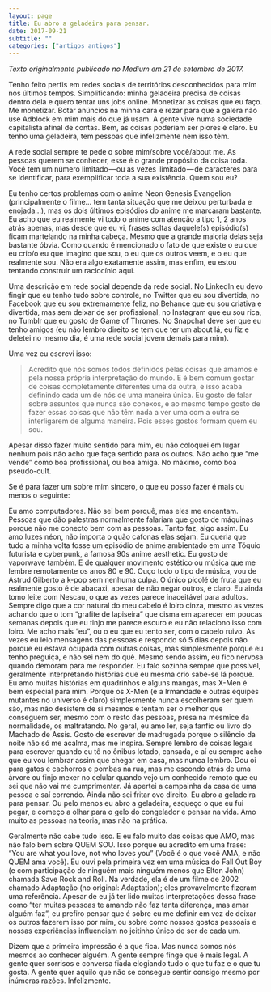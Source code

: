 ```yaml
---
layout: page
title: Eu abro a geladeira para pensar.
date: 2017-09-21
subtitle: ""
categories: ["artigos antigos"]
---
```


*Texto originalmente publicado no Medium em 21 de setembro de 2017.*

Tenho feito perfis em redes sociais de territórios desconhecidos para mim nos últimos tempos. Simplificando: minha geladeira precisa de coisas dentro dela e quero tentar uns jobs online. Monetizar as coisas que eu faço. Me monetizar. Botar anúncios na minha cara e rezar para que a galera não use Adblock em mim mais do que já usam. A gente vive numa sociedade capitalista afinal de contas. Bem, as coisas poderiam ser piores é claro. Eu tenho uma geladeira, tem pessoas que infelizmente nem isso têm.

A rede social sempre te pede o sobre mim/sobre você/about me. As pessoas querem se conhecer, esse é o grande propósito da coisa toda. Você tem um número limitado — ou as vezes ilimitado — de caracteres para se identificar, para exemplificar toda a sua existência. Quem sou eu?

Eu tenho certos problemas com o anime Neon Genesis Evangelion (principalmente o filme… tem tanta situação que me deixou perturbada e enojada…), mas os dois últimos episódios do anime me marcaram bastante. Eu acho que eu realmente vi todo o anime com atenção a tipo 1, 2 anos atrás apenas, mas desde que eu vi, frases soltas daquele(s) episódio(s) ficam martelando na minha cabeça. Mesmo que a grande maioria delas seja bastante óbvia. Como quando é mencionado o fato de que existe o eu que eu crio/o eu que imagino que sou, o eu que os outros veem, e o eu que realmente sou. Não era algo exatamente assim, mas enfim, eu estou tentando construir um raciocínio aqui.

Uma descrição em rede social depende da rede social. No LinkedIn eu devo fingir que eu tenho tudo sobre controle, no Twitter que eu sou divertida, no Facebook que eu sou extremamente feliz, no Behance que eu sou criativa e divertida, mas sem deixar de ser profissional, no Instagram que eu sou rica, no Tumblr que eu gosto de Game of Thrones. No Snapchat deve ser que eu tenho amigos (eu não lembro direito se tem que ter um about lá, eu fiz e deletei no mesmo dia, é uma rede social jovem demais para mim).

Uma vez eu escrevi isso:

> Acredito que nós somos todos definidos pelas coisas que amamos e pela nossa própria interpretação do mundo. E é bem comum gostar de coisas completamente diferentes uma da outra, e isso acaba definindo cada um de nós de uma maneira única. Eu gosto de falar sobre assuntos que nunca são conexos, e ao mesmo tempo gosto de fazer essas coisas que não têm nada a ver uma com a outra se interligarem de alguma maneira. Pois esses gostos formam quem eu sou.

Apesar disso fazer muito sentido para mim, eu não coloquei em lugar nenhum pois não acho que faça sentido para os outros. Não acho que “me vende” como boa profissional, ou boa amiga. No máximo, como boa pseudo-cult.

Se é para fazer um sobre mim sincero, o que eu posso fazer é mais ou menos o seguinte:

Eu amo computadores. Não sei bem porquê, mas eles me encantam. Pessoas que dão palestras normalmente falariam que gosto de máquinas porque não me conecto bem com as pessoas. Tanto faz, algo assim. Eu amo luzes néon, não importa o quão cafonas elas sejam. Eu queria que tudo a minha volta fosse um episódio de anime ambientado em uma Tóquio futurista e cyberpunk, a famosa 90s anime aesthetic. Eu gosto de vaporwave também. E de qualquer movimento estético ou música que me lembre remotamente os anos 80 e 90. Ouço todo o tipo de música, vou de Astrud Gilberto a k-pop sem nenhuma culpa. O único picolé de fruta que eu realmente gosto é de abacaxi, apesar de não negar outros, é claro. Eu ainda tomo leite com Nescau, o que as vezes parece inaceitável para adultos. Sempre digo que a cor natural do meu cabelo é loiro cinza, mesmo as vezes achando que o tom “grafite de lapiseira” que cisma em aparecer em poucas semanas depois que eu tinjo me parece escuro e eu não relaciono isso com loiro. Me acho mais “eu”, ou o eu que eu tento ser, com o cabelo ruivo. As vezes eu leio mensagens das pessoas e respondo só 5 dias depois não porque eu estava ocupada com outras coisas, mas simplesmente porque eu tenho preguiça, e não sei nem do quê. Mesmo sendo assim, eu fico nervosa quando demoram para me responder. Eu falo sozinha sempre que possível, geralmente interpretando histórias que eu mesma crio sabe-se lá porque. Eu amo muitas histórias em quadrinhos e alguns mangás, mas X-Men é bem especial para mim. Porque os X-Men (e a Irmandade e outras equipes mutantes no universo é claro) simplesmente nunca escolheram ser quem são, mas não desistem de si mesmos e tentam ser o melhor que conseguem ser, mesmo com o resto das pessoas, presa na mesmice da normalidade, os maltratando. No geral, eu amo ler, seja fanfic ou livro do Machado de Assis. Gosto de escrever de madrugada porque o silêncio da noite não só me acalma, mas me inspira. Sempre lembro de coisas legais para escrever quando eu tô no ônibus lotado, cansada, e aí eu sempre acho que eu vou lembrar assim que chegar em casa, mas nunca lembro. Dou oi para gatos e cachorros e pombas na rua, mas me escondo atrás de uma árvore ou finjo mexer no celular quando vejo um conhecido remoto que eu sei que não vai me cumprimentar. Já apertei a campainha da casa de uma pessoa e saí correndo. Ainda não sei fritar ovo direito. Eu abro a geladeira para pensar. Ou pelo menos eu abro a geladeira, esqueço o que eu fui pegar, e começo a olhar para o gelo do congelador e pensar na vida. Amo muito as pessoas na teoria, mas não na prática.

Geralmente não cabe tudo isso. E eu falo muito das coisas que AMO, mas não falo bem sobre QUEM SOU. Isso porque eu acredito em uma frase: “You are what you love, not who loves you” (Você é o que você AMA, e não QUEM ama você). Eu ouvi pela primeira vez em uma música do Fall Out Boy (e com participação de ninguém mais ninguém menos que Elton John) chamada Save Rock and Roll. Na verdade, ela é de um filme de 2002 chamado Adaptação (no original: Adaptation); eles provavelmente fizeram uma referência. Apesar de eu já ter lido muitas interpretações dessa frase como “ter muitas pessoas te amando não faz tanta diferença, mas amar alguém faz”, eu prefiro pensar que é sobre eu me definir em vez de deixar os outros fazerem isso por mim, ou sobre como nossos gostos pessoais e nossas experiências influenciam no jeitinho único de ser de cada um.

Dizem que a primeira impressão é a que fica. Mas nunca somos nós mesmos ao conhecer alguém. A gente sempre finge que é mais legal. A gente quer sorrisos e conversa fiada elogiando tudo o que tu faz e o que tu gosta. A gente quer aquilo que não se consegue sentir consigo mesmo por inúmeras razões. Infelizmente.

